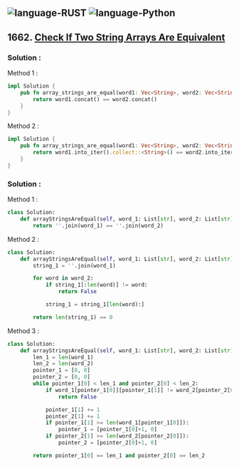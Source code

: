 ![language-RUST](https://img.shields.io/badge/%20-RUST-8d4004?style=for-the-badge&logo=RUST)
![language-Python](https://img.shields.io/badge/%20-Python-ffd43b?style=for-the-badge&logo=PYTHON)
---

## 1662. [Check If Two String Arrays Are Equivalent](https://leetcode.com/problems/check-if-two-string-arrays-are-equivalent)

### Solution :

Method 1 :
```rust
impl Solution {
    pub fn array_strings_are_equal(word1: Vec<String>, word2: Vec<String>) -> bool {
        return word1.concat() == word2.concat()
    }
}
```

Method 2 :
```rust
impl Solution {
    pub fn array_strings_are_equal(word1: Vec<String>, word2: Vec<String>) -> bool {
        return word1.into_iter().collect::<String>() == word2.into_iter().collect::<String>()
    }
}
```

### Solution :

Method 1 :
```python
class Solution:
    def arrayStringsAreEqual(self, word_1: List[str], word_2: List[str]) -> bool:
        return ''.join(word_1) == ''.join(word_2)
```

Method 2 :
```python
class Solution:
    def arrayStringsAreEqual(self, word_1: List[str], word_2: List[str]) -> bool:
        string_1 = ''.join(word_1)

        for word in word_2:
            if string_1[:len(word)] != word:
                return False

            string_1 = string_1[len(word):]

        return len(string_1) == 0
```

Method 3 :
```python
class Solution:
    def arrayStringsAreEqual(self, word_1: List[str], word_2: List[str]) -> bool:
        len_1 = len(word_1)
        len_2 = len(word_2)
        pointer_1 = [0, 0]
        pointer_2 = [0, 0]
        while pointer_1[0] < len_1 and pointer_2[0] < len_2:
            if word_1[pointer_1[0]][pointer_1[1]] != word_2[pointer_2[0]][pointer_2[1]]:
                return False

            pointer_1[1] += 1
            pointer_2[1] += 1
            if pointer_1[1] >= len(word_1[pointer_1[0]]):
                pointer_1 = [pointer_1[0]+1, 0]
            if pointer_2[1] >= len(word_2[pointer_2[0]]):
                pointer_2 = [pointer_2[0]+1, 0]

        return pointer_1[0] == len_1 and pointer_2[0] == len_2
```
